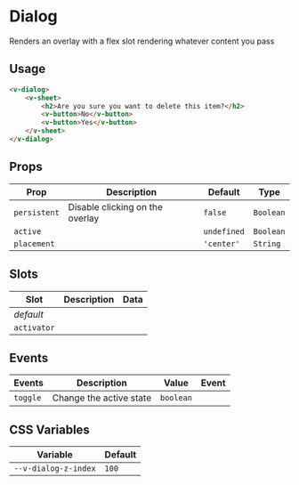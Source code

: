 # Dialog

Renders an overlay with a flex slot rendering whatever content you pass

## Usage

```html
<v-dialog>
	<v-sheet>
		<h2>Are you sure you want to delete this item?</h2>
		<v-button>No</v-button>
		<v-button>Yes</v-button>
	</v-sheet>
</v-dialog>
```

## Props

| Prop         | Description                     | Default     | Type      |
| ------------ | ------------------------------- | ----------- | --------- |
| `persistent` | Disable clicking on the overlay | `false`     | `Boolean` |
| `active`     |                                 | `undefined` | `Boolean` |
| `placement`  |                                 | `'center'`  | `String`  |

## Slots

| Slot        | Description | Data |
| ----------- | ----------- | ---- |
| _default_   |             |      |
| `activator` |             |      |

## Events

| Events   | Description             | Value     | Event |
| -------- | ----------------------- | --------- | ----- |
| `toggle` | Change the active state | `boolean` |       |

## CSS Variables

| Variable             | Default |
| -------------------- | ------- |
| `--v-dialog-z-index` | `100`   |
